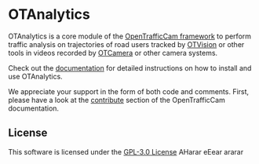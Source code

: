 # OTAnalytics

OTAnalytics is a core module of the [OpenTrafficCam framework](https://github.com/OpenTrafficCam) to perform traffic analysis on trajectories of road users tracked by [OTVision](https://github.com/OpenTrafficCam/OTVision) or other tools in videos recorded by [OTCamera](https://github.com/OpenTrafficCam/OTCamera) or other camera systems.

Check out the [documentation](https://opentrafficcam.org/OTAnalytics) for detailed instructions on how to install and use OTAnalytics.

We appreciate your support in the form of both code and comments. First, please have a look at the [contribute](https://opentrafficcam.org/contribute) section of the OpenTrafficCam documentation.

## License

This software is licensed under the [GPL-3.0 License](LICENSE)
AHarar
eEear
ararar

